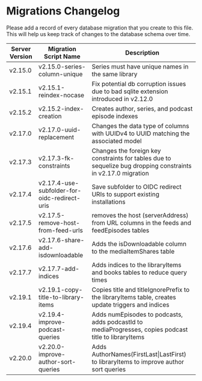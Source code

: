 # Migrations Changelog

Please add a record of every database migration that you create to this file. This will help us keep track of changes to the database schema over time.

| Server Version | Migration Script Name                        | Description                                                                                                   |
| -------------- | -------------------------------------------- | ------------------------------------------------------------------------------------------------------------- |
| v2.15.0        | v2.15.0-series-column-unique                 | Series must have unique names in the same library                                                             |
| v2.15.1        | v2.15.1-reindex-nocase                       | Fix potential db corruption issues due to bad sqlite extension introduced in v2.12.0                          |
| v2.15.2        | v2.15.2-index-creation                       | Creates author, series, and podcast episode indexes                                                           |
| v2.17.0        | v2.17.0-uuid-replacement                     | Changes the data type of columns with UUIDv4 to UUID matching the associated model                            |
| v2.17.3        | v2.17.3-fk-constraints                       | Changes the foreign key constraints for tables due to sequelize bug dropping constraints in v2.17.0 migration |
| v2.17.4        | v2.17.4-use-subfolder-for-oidc-redirect-uris | Save subfolder to OIDC redirect URIs to support existing installations                                        |
| v2.17.5        | v2.17.5-remove-host-from-feed-urls           | removes the host (serverAddress) from URL columns in the feeds and feedEpisodes tables                        |
| v2.17.6        | v2.17.6-share-add-isdownloadable             | Adds the isDownloadable column to the mediaItemShares table                                                   |
| v2.17.7        | v2.17.7-add-indices                          | Adds indices to the libraryItems and books tables to reduce query times                                       |
| v2.19.1        | v2.19.1-copy-title-to-library-items          | Copies title and titleIgnorePrefix to the libraryItems table, creates update triggers and indices             |
| v2.19.4        | v2.19.4-improve-podcast-queries              | Adds numEpisodes to podcasts, adds podcastId to mediaProgresses, copies podcast title to libraryItems         |
| v2.20.0        | v2.20.0-improve-author-sort-queries          | Adds AuthorNames(FirstLast\|LastFirst) to libraryItems to improve author sort queries                         |
